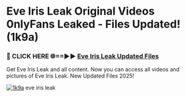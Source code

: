 # Eve Iris Leak Original Videos 0nlyFans Leaked - Files Updated! (1k9a)

<h3>🔴 CLICK HERE 🌐==►► <a href="https://tinyurl.com/ms9xzufz" rel="nofollow">Eve Iris Leak Updated Files</a></h3>

Get Eve Iris Leak and all content. Now you can access all videos and pictures of Eve Iris Leak. New Updated Files 2025!

[![1k9a](https://i.imgur.com/ppqm5kG.gif)](https://tinyurl.com/ms9xzufz)
eve iris leak